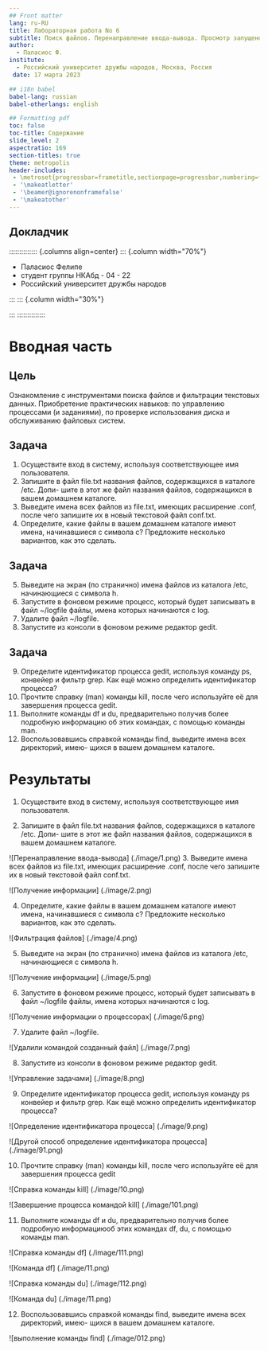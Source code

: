 ```yaml
---
## Front matter
lang: ru-RU
title: Лабораторная работа No 6
subtitle: Поиск файлов. Перенаправление ввода-вывода. Просмотр запущенных процессов
author:
  - Паласиос Ф.
institute:
  - Российский университет дружбы народов, Москва, Россия
 date: 17 марта 2023

## i18n babel
babel-lang: russian
babel-otherlangs: english

## Formatting pdf
toc: false
toc-title: Содержание
slide_level: 2
aspectratio: 169
section-titles: true
theme: metropolis
header-includes:
 - \metroset{progressbar=frametitle,sectionpage=progressbar,numbering=fraction}
 - '\makeatletter'
 - '\beamer@ignorenonframefalse'
 - '\makeatother'
---
```



## Докладчик

:::::::::::::: {.columns align=center}
::: {.column width="70%"}

  * Паласиос Фелипе
  * студент группы НКАбд - 04 - 22
  * Российский университет дружбы народов

:::
::: {.column width="30%"}


:::
::::::::::::::

# Вводная часть

## Цель
Ознакомление с инструментами поиска файлов и фильтрации текстовых данных.
Приобретение практических навыков: по управлению процессами (и заданиями), по
проверке использования диска и обслуживанию файловых систем.

## Задача
1. Осуществите вход в систему, используя соответствующее имя пользователя.
2. Запишите в файл file.txt названия файлов, содержащихся в каталоге /etc. Допи-
шите в этот же файл названия файлов, содержащихся в вашем домашнем каталоге.
3. Выведите имена всех файлов из file.txt, имеющих расширение .conf, после чего
запишите их в новый текстовой файл conf.txt.
4. Определите, какие файлы в вашем домашнем каталоге имеют имена, начинавшиеся
с символа c? Предложите несколько вариантов, как это сделать.

## Задача
5. Выведите на экран (по странично) имена файлов из каталога /etc, начинающиеся
с символа h.
6. Запустите в фоновом режиме процесс, который будет записывать в файл ~/logfile
файлы, имена которых начинаются с log.
7. Удалите файл ~/logfile.
8. Запустите из консоли в фоновом режиме редактор gedit.

## Задача
9. Определите идентификатор процесса gedit, используя команду ps, конвейер и фильтр
grep. Как ещё можно определить идентификатор процесса?
10. Прочтите справку (man) команды kill, после чего используйте её для завершения
процесса gedit.
11. Выполните команды df и du, предварительно получив более подробную информацию
об этих командах, с помощью команды man.
12. Воспользовавшись справкой команды find, выведите имена всех директорий, имею-
щихся в вашем домашнем каталоге.

# Результаты

1. Осуществите вход в систему, используя соответствующее имя пользователя.

2. Запишите в файл file.txt названия файлов, содержащихся в каталоге /etc. Допи-
шите в этот же файл названия файлов, содержащихся в вашем домашнем каталоге. 

![Перенаправление ввода-вывода] (./image/1.png)
3. Выведите имена всех файлов из file.txt, имеющих расширение .conf, после чего
запишите их в новый текстовой файл conf.txt.

![Получение информации] (./image/2.png) 

4. Определите, какие файлы в вашем домашнем каталоге имеют имена, начинавшиеся
с символа c? Предложите несколько вариантов, как это сделать.

![Фильтрация файлов] (./image/4.png) 

5. Выведите на экран (по странично) имена файлов из каталога /etc, начинающиеся
с символа h.

![Получение информации] (./image/5.png) 

6. Запустите в фоновом режиме процесс, который будет записывать в файл ~/logfile
файлы, имена которых начинаются с log. 

![Получение информации о процессорах] (./image/6.png) 

7. Удалите файл ~/logfile. 

![Удалили командой созданный файл] (./image/7.png) 

8. Запустите из консоли в фоновом режиме редактор gedit. 

![Управление задачами] (./image/8.png)

9. Определите идентификатор процесса gedit, используя команду ps конвейер и фильтр grep. Как ещё можно определить идентификатор процесса? 

![Определение идентификатора процесса] (./image/9.png) 

![Другой способ определение идентификатора процесса] (./image/91.png) 

10. Прочтите справку (man) команды kill, после чего используйте её для завершения
процесса gedit 

![Справка команды kill] (./image/10.png) 
 
![Завершение процесса командой kill] (./image/101.png)


11. Выполните команды df и du, предварительно получив более подробную информациюоб этих командах df, du, с помощью команды man.

![Справка команды df] (./image/111.png) 

![Команда df] (./image/11.png) 

![Справка команды du] (./image/112.png) 

![Команда du] (./image/11.png) 

12. Воспользовавшись справкой команды find, выведите имена всех директорий, имею-
щихся в вашем домашнем каталоге. 

![выполнение команды find] (./image/012.png)

